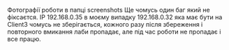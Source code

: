 Фотографії роботи в папці screenshots
Ще чомусь один баг який не фіксаєтся. IP 192.168.0.35 в моєму випадку 192.168.0.32 яка має бути на Client3 чомусь не зберігається, кожного разу після збереження і повторного вмикання лаби пропадає, але під час роботи не пропадає і все працю.
